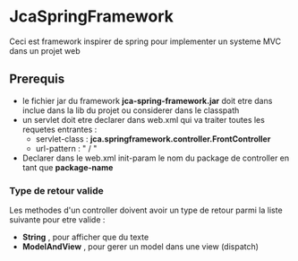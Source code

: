 # JcaSpringFramework

Ceci est framework inspirer de spring pour implementer un systeme MVC dans un projet web

## Prerequis

- le fichier jar du framework **jca-spring-framework.jar** doit etre dans inclue dans la lib du projet ou considerer dans le classpath
- un servlet doit etre declarer dans web.xml qui va traiter toutes les requetes entrantes :
  - servlet-class  : **jca.springframework.controller.FrontController**
  - url-pattern : " / "
- Declarer dans le web.xml init-param le nom du package de controller en tant que **package-name**

### Type de retour valide

Les methodes d'un controller doivent avoir un type de retour parmi la liste suivante pour etre valide :

- **String** , pour afficher que du texte
- **ModelAndView** , pour gerer un model dans une view (dispatch)
